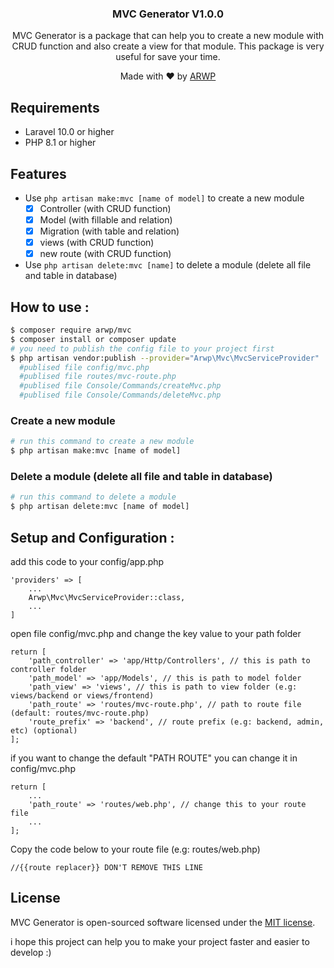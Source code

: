 <h3 style="text-align: center"> MVC Generator V1.0.0 </h3>
<p style="text-align: center">
MVC Generator is a package that can help you to create a new module with CRUD function and also create a view for that module. This package is very useful for save your time.
</p>
<p style="text-align: center">
Made with ❤️ by <a href="https://github.com/arwahyu01" title="Ar. Wahyu Pradana">ARWP</a>
</p>

## Requirements

- Laravel 10.0 or higher
- PHP 8.1 or higher

## Features
- Use `php artisan make:mvc [name of model]` to create a new module
  - [x] Controller (with CRUD function)
  - [x] Model (with fillable and relation)
  - [x] Migration (with table and relation)
  - [x] views (with CRUD function)
  - [x] new route (with CRUD function)
- Use `php artisan delete:mvc [name]` to delete a module (delete all file and table in database)

## How to use :
```bash
$ composer require arwp/mvc
$ composer install or composer update
# you need to publish the config file to your project first
$ php artisan vendor:publish --provider="Arwp\Mvc\MvcServiceProvider"
  #publised file config/mvc.php
  #publised file routes/mvc-route.php
  #publised file Console/Commands/createMvc.php
  #publised file Console/Commands/deleteMvc.php
```
### Create a new module
```bash
# run this command to create a new module
$ php artisan make:mvc [name of model]
```
### Delete a module (delete all file and table in database)
```bash
# run this command to delete a module
$ php artisan delete:mvc [name of model]
```
## Setup and Configuration :
add this code to your config/app.php
```
'providers' => [
    ...
    Arwp\Mvc\MvcServiceProvider::class,
    ...
]
```
open file config/mvc.php and change the key value to your path folder
```
return [
    'path_controller' => 'app/Http/Controllers', // this is path to controller folder
    'path_model' => 'app/Models', // this is path to model folder
    'path_view' => 'views', // this is path to view folder (e.g: views/backend or views/frontend)
    'path_route' => 'routes/mvc-route.php', // path to route file (default: routes/mvc-route.php)
    'route_prefix' => 'backend', // route prefix (e.g: backend, admin, etc) (optional)
];
```
if you want to change the default "PATH ROUTE" you can change it in config/mvc.php
```
return [
    ...
    'path_route' => 'routes/web.php', // change this to your route file
    ...
];
```
Copy the code below to your route file (e.g: routes/web.php)
```
//{{route replacer}} DON'T REMOVE THIS LINE
```

## License
MVC Generator is open-sourced software licensed under the [MIT license](https://opensource.org/licenses/MIT).

i hope this project can help you to make your project faster and easier to develop :)
